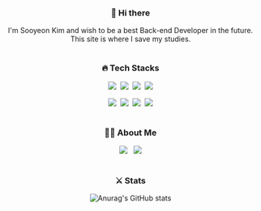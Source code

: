 <div align="center">
  

### 👋 Hi there
I'm Sooyeon Kim and wish to be a best Back-end Developer in the future.  
This site is where I save my studies.

  
#
  
### 🔥 Tech Stacks  

<img src="https://img.shields.io/badge/java-007396?style=for-the-badge&logo=OpenJDK&logoColor=white">&nbsp;&nbsp;<img src="https://img.shields.io/badge/Spring-6DB33F?style=for-the-badge&logo=Spring&logoColor=white">&nbsp;&nbsp;<img src="https://img.shields.io/badge/Oracle-F80000?style=for-the-badge&logo=oracle&logoColor=FFF"/>&nbsp;&nbsp;<img src="https://img.shields.io/badge/jquery-0769AD?style=for-the-badge&logo=jquery&logoColor=FFF"/>

<img src="https://img.shields.io/badge/HTML5-E34F26?style=for-the-badge&logo=html5&logoColor=FFF"/>&nbsp;&nbsp;<img src="https://img.shields.io/badge/CSS3-1572B6?style=for-the-badge&logo=css3&logoColor=FFF"/>&nbsp;&nbsp;<img src="https://img.shields.io/badge/Javascript-F7DF1E?style=for-the-badge&logo=javascript&logoColor=FFF"/>&nbsp;&nbsp;<img src="https://img.shields.io/badge/GitHub-EAEAEA?style=for-the-badge&logo=github&logoColor=000"/>

  
#
  
### 👩‍🦰 About Me
  
<a href="https://blog.naver.com/lio97" target="_blank"><img src="https://img.shields.io/badge/Blog-000?style=social&logo=naver&logoColor=03C75A"/></a>
&nbsp;
<a href="https://www.instagram.com/so0yeon__?igsh=MXY1ZTBoemg4NW1mNA%3D%3D&utm_source=qr" target="_blank"><img src="https://img.shields.io/badge/Instagram-000?style=social&logo=instagram&logoColor=E4405F"/></a>


#

### ⚔️ Stats

![Anurag's GitHub stats](https://github-readme-stats.vercel.app/api?username=BeTheBestSY&show_icons=true&theme=great-gatsby)

</div>
